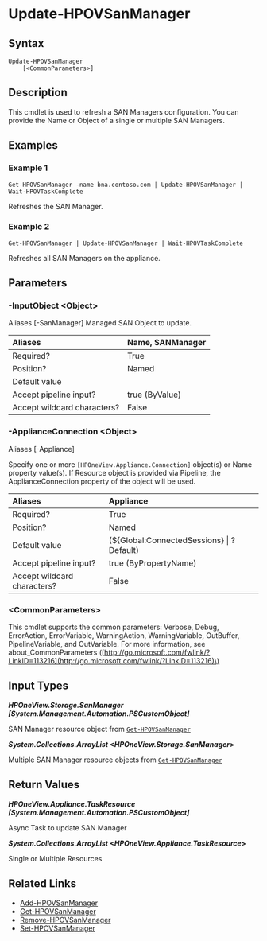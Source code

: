 ﻿---
description: Refresh SAN Manager and it"s configuration.
---

# Update-HPOVSanManager

## Syntax

```text
Update-HPOVSanManager
    [<CommonParameters>]
```

## Description

This cmdlet is used to refresh a SAN Managers configuration.  You can provide the Name or Object of a single or multiple SAN Managers.

## Examples

###  Example 1 

```text
Get-HPOVSanManager -name bna.contoso.com | Update-HPOVSanManager | Wait-HPOVTaskComplete

```

Refreshes the SAN Manager.

###  Example 2 

```text
Get-HPOVSanManager | Update-HPOVSanManager | Wait-HPOVTaskComplete

```

Refreshes all SAN Managers on the appliance.

## Parameters

### -InputObject &lt;Object&gt;

Aliases [-SanManager]
Managed SAN Object to update.

| Aliases | Name, SANManager |
| :--- | :--- |
| Required? | True |
| Position? | Named |
| Default value |  |
| Accept pipeline input? | true (ByValue) |
| Accept wildcard characters? | False |

### -ApplianceConnection &lt;Object&gt;

Aliases [-Appliance]

Specify one or more `[HPOneView.Appliance.Connection]` object(s) or Name property value(s). If Resource object is provided via Pipeline, the ApplianceConnection property of the object will be used.

| Aliases | Appliance |
| :--- | :--- |
| Required? | True |
| Position? | Named |
| Default value | (${Global:ConnectedSessions} &vert; ? Default) |
| Accept pipeline input? | true (ByPropertyName) |
| Accept wildcard characters? | False |

### &lt;CommonParameters&gt;

This cmdlet supports the common parameters: Verbose, Debug, ErrorAction, ErrorVariable, WarningAction, WarningVariable, OutBuffer, PipelineVariable, and OutVariable. For more information, see about\_CommonParameters \([http://go.microsoft.com/fwlink/?LinkID=113216](http://go.microsoft.com/fwlink/?LinkID=113216)\)

## Input Types

_**HPOneView.Storage.SanManager [System.Management.Automation.PSCustomObject]**_

SAN Manager resource object from [`Get-HPOVSanManager`](get-hpovsanmanager.md)

_**System.Collections.ArrayList <HPOneView.Storage.SanManager>**_

Multiple SAN Manager resource objects from [`Get-HPOVSanManager`](get-hpovsanmanager.md)

## Return Values

_**HPOneView.Appliance.TaskResource [System.Management.Automation.PSCustomObject]**_

Async Task to update SAN Manager


_**System.Collections.ArrayList <HPOneView.Appliance.TaskResource>**_

Single or Multiple Resources


## Related Links

* [Add-HPOVSanManager](add-hpovsanmanager.md)
* [Get-HPOVSanManager](get-hpovsanmanager.md)
* [Remove-HPOVSanManager](remove-hpovsanmanager.md)
* [Set-HPOVSanManager](set-hpovsanmanager.md)
